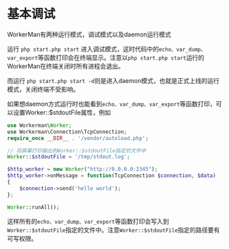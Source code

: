# 基本调试

WorkerMan有两种运行模式，调试模式以及daemon运行模式

运行 ```php start.php start``` 进入调试模式，这时代码中的```echo、var_dump、var_export```等函数打印会在终端显示。注意以```php start.php start```运行的WorkerMan在终端关闭时所有进程会退出。

而运行 ```php start.php start -d```则是进入daemon模式，也就是正式上线的运行模式，关闭终端不受影响。


如果想daemon方式运行时也能看到```echo、var_dump、var_export```等函数打印，可以设置Worker::$stdoutFile属性，例如

```php
use Workerman\Worker;
use Workerman\Connection\TcpConnection;
require_once __DIR__ . '/vendor/autoload.php';

// 将屏幕打印输出到Worker::$stdoutFile指定的文件中
Worker::$stdoutFile = '/tmp/stdout.log';

$http_worker = new Worker("http://0.0.0.0:2345");
$http_worker->onMessage = function(TcpConnection $connection, $data)
{
    $connection->send('hello world');
};

Worker::runAll();
```
这样所有的```echo、var_dump、var_export```等函数打印会写入到```Worker::$stdoutFile```指定的文件中。注意```Worker::$stdoutFile```指定的路径要有可写权限。


